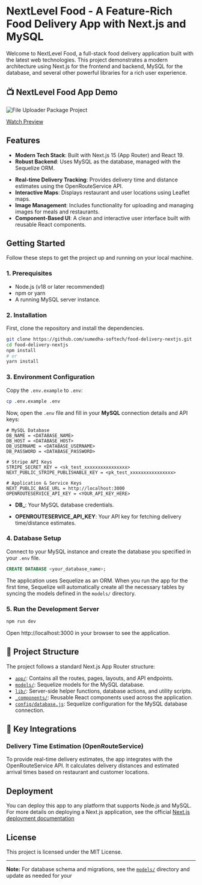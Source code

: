 # NextLevel Food  - A Feature-Rich Food Delivery App with Next.js and MySQL

Welcome to NextLevel Food, a full-stack food delivery application built with the latest web technologies. This project demonstrates a modern architecture using Next.js for the frontend and backend, MySQL for the database, and several other powerful libraries for a rich user experience.

## 📺 NextLevel Food App Demo

  ![File Uploader Package Project](./doc/nextLevel-food.gif)
  
   [Watch Preview](https://raw.githubusercontent.com/sumedha-softech/food-delivery-nextjs/main/doc/nextLevel-food.mp4)

## Features

- **Modern Tech Stack**: Built with Next.js 15 (App Router) and React 19.
- **Robust Backend**: Uses MySQL as the database, managed with the Sequelize ORM.
<!-- - **Secure Payments**: Integrated with Stripe for secure and seamless online payment processing. -->
- **Real-time Delivery Tracking**: Provides delivery time and distance estimates using the OpenRouteService API.
- **Interactive Maps**: Displays restaurant and user locations using Leaflet maps.
- **Image Management**: Includes functionality for uploading and managing images for meals and restaurants.
- **Component-Based UI**: A clean and interactive user interface built with reusable React components.

## Getting Started

Follow these steps to get the project up and running on your local machine.

### 1. Prerequisites

- Node.js (v18 or later recommended)
- npm or yarn
- A running MySQL server instance.

### 2. Installation

First, clone the repository and install the dependencies.

```bash
git clone https://github.com/sumedha-softech/food-delivery-nextjs.git
cd food-delivery-nextjs
npm install
# or
yarn install
```

### 3. Environment Configuration

Copy the `.env.example` to `.env`:

```bash
cp .env.example .env
```

Now, open the `.env` file and fill in your **MySQL** connection details and API keys:

```dotenv
# MySQL Database
DB_NAME = <DATABASE_NAME>
DB_HOST = <DATABASE_HOST>
DB_USERNAME = <DATABASE_USERNAME>
DB_PASSWORD = <DATABASE_PASSWORD>

# Stripe API Keys
STRIPE_SECRET_KEY = <sk_test_xxxxxxxxxxxxxxxx>
NEXT_PUBLIC_STRIPE_PUBLISHABLE_KEY = <pk_test_xxxxxxxxxxxxxxxx>

# Application & Service Keys
NEXT_PUBLIC_BASE_URL = http://localhost:3000
OPENROUTESERVICE_API_KEY = <YOUR_API_KEY_HERE>
```

- **DB_**: Your MySQL database credentials.
<!-- - **STRIPE_SECRET_KEY**: Your secret key for processing payments with Stripe.
- **NEXT_PUBLIC_STRIPE_PUBLISHABLE_KEY**: Your public Stripe key for the frontend.
- **NEXT_PUBLIC_BASE_URL**: The base URL of your application, used for redirects from Stripe. -->
- **OPENROUTESERVICE_API_KEY**: Your API key for fetching delivery time/distance estimates.

### 4. Database Setup

Connect to your MySQL instance and create the database you specified in your `.env` file.

```sql
CREATE DATABASE <your_database_name>;
```

The application uses Sequelize as an ORM. When you run the app for the first time, Sequelize will automatically create all the necessary tables by syncing the models defined in the `models/` directory.

### 5. Run the Development Server

```bash
npm run dev
```

Open http://localhost:3000 in your browser to see the application.

## 📂 Project Structure

The project follows a standard Next.js App Router structure:

- [`app/`](app/): Contains all the routes, pages, layouts, and API endpoints.
- [`models/`](models/): Sequelize models for the MySQL database.
- [`lib/`](lib/): Server-side helper functions, database actions, and utility scripts.
- [`_components/`](./_components/): Reusable React components used across the application.
- [`config/database.js`](config/database.js): Sequelize configuration for the MySQL database connection.

## 🔌 Key Integrations

<!-- ### Payment Integration

This app uses **Stripe** for processing payments securely. Payments are handled on the backend using the secret key, and order payment status is tracked in the database. -->

### Delivery Time Estimation (OpenRouteService)

To provide real-time delivery estimates, the app integrates with the OpenRouteService API. It calculates delivery distances and estimated arrival times based on restaurant and customer locations.

## Deployment 

You can deploy this app to any platform that supports Node.js and MySQL. For more details on deploying a Next.js application, see the official [Next.js deployment documentation](https://nextjs.org/docs/app/building-your-application/deploying)

## License

This project is licensed under the MIT License.

---

**Note:** For database schema and migrations, see the [`models/`](models/) directory and update as needed for your